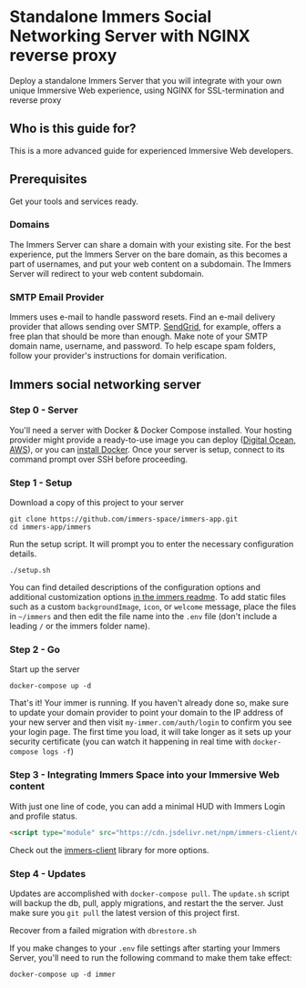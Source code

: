 # Standalone Immers Social Networking Server with NGINX reverse proxy

Deploy a standalone Immers Server that you will integrate with your own unique Immersive Web experience,
using NGINX for SSL-termination and reverse proxy

## Who is this guide for?

This is a more advanced guide for experienced Immersive Web developers.

## Prerequisites

Get your tools and services ready.

### Domains

The Immers Server can share a domain with your existing site.
For the best experience, put the Immers Server on the bare domain, as this becomes a part of usernames,
and put your web content on a subdomain.
The Immers Server will redirect to your web content subdomain.

### SMTP Email Provider

Immers uses e-mail to handle password resets.
Find an e-mail delivery provider that allows sending over SMTP.
[SendGrid](https://sendgrid.com/docs/for-developers/sending-email/getting-started-smtp/), for example, offers a free plan that should be more than enough.
Make note of your SMTP domain name, username, and password.
To help escape spam folders, follow your provider's instructions for domain verification.

## Immers social networking server

### Step 0 - Server

You'll need a server with Docker & Docker Compose installed. Your hosting provider might provide a ready-to-use image you can deploy ([Digital Ocean](https://marketplace.digitalocean.com/apps/docker), [AWS](https://aws.amazon.com/marketplace/pp/prodview-vmbxxa2ps6weo)), or you can [install Docker](https://docs.docker.com/get-docker/).
Once your server is setup, connect to its command prompt over SSH before proceeding. 

### Step 1 - Setup

Download a copy of this project to your server

```
git clone https://github.com/immers-space/immers-app.git
cd immers-app/immers
```

Run the setup script.
It will prompt you to enter the necessary configuration details.

```
./setup.sh
```

You can find detailed descriptions of the configuration options and additional customization options
[in the immers readme](https://github.com/immers-space/immers#configuration).
To add static files such as a custom `backgroundImage`, `icon`, or `welcome` message,
place the files in `~/immers`
and then edit the file name into the `.env` file
(don't include a leading `/` or the immers folder name).

### Step 2 - Go

Start up the server

```
docker-compose up -d
```

That's it! Your immer is running.
If you haven't already done so, make sure to update your domain provider
to point your domain to the IP address of your new server and then visit
`my-immer.com/auth/login` to confirm you see your login page.
The first time you load, it will take longer as it sets up your security certificate (you can watch it happening in real time with `docker-compose logs -f`)

### Step 3 - Integrating Immers Space into your Immersive Web content

With just one line of code, you can add a minimal HUD with Immers Login and profile status.

```html
<script type="module" src="https://cdn.jsdelivr.net/npm/immers-client/dist/destination.bundle.js"></script>
```

Check out the [immers-client](https://github.com/immers-space/immers-client) library for more options.

### Step 4 - Updates

Updates are accomplished with `docker-compose pull`.
The `update.sh` script will backup the db, pull, apply migrations, and restart the the server.
Just make sure you `git pull` the latest version of this project first.

Recover from a failed migration with `dbrestore.sh`

If you make changes to your `.env` file settings after starting your Immers Server,
you'll need to run the following command to make them take effect:

```
docker-compose up -d immer
```
